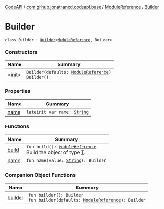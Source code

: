 [CodeAPI](../../../index.md) / [com.github.jonathanxd.codeapi.base](../../index.md) / [ModuleReference](../index.md) / [Builder](.)

# Builder

`class Builder : `[`Builder`](../../-named/-builder/index.md)`<`[`ModuleReference`](../index.md)`, Builder>`

### Constructors

| Name | Summary |
|---|---|
| [&lt;init&gt;](-init-.md) | `Builder(defaults: `[`ModuleReference`](../index.md)`)`<br>`Builder()` |

### Properties

| Name | Summary |
|---|---|
| [name](name.md) | `lateinit var name: `[`String`](https://kotlinlang.org/api/latest/jvm/stdlib/kotlin/-string/index.html) |

### Functions

| Name | Summary |
|---|---|
| [build](build.md) | `fun build(): `[`ModuleReference`](../index.md)<br>Build the object of type [T](#). |
| [name](name.md) | `fun name(value: `[`String`](https://kotlinlang.org/api/latest/jvm/stdlib/kotlin/-string/index.html)`): Builder` |

### Companion Object Functions

| Name | Summary |
|---|---|
| [builder](builder.md) | `fun builder(): Builder`<br>`fun builder(defaults: `[`ModuleReference`](../index.md)`): Builder` |
